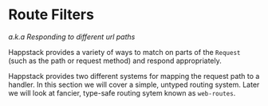 Route Filters
=============

*a.k.a Responding to different url paths*

Happstack provides a variety of ways to match on parts of the `Request`
(such as the path or request method) and respond appropriately.

Happstack provides two different systems for mapping the request path
to a handler. In this section we will cover a simple, untyped routing
system. Later we will look at fancier, type-safe routing sytem known
as `web-routes`.
